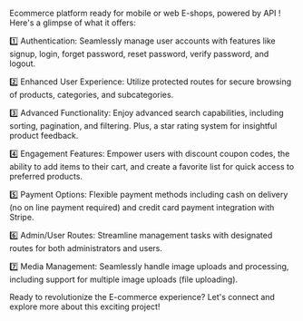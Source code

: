 Ecommerce platform ready for mobile or web E-shops, powered by API ! Here's a glimpse of what it offers:

1️⃣ Authentication: Seamlessly manage user accounts with features like signup, login, forget password, reset password, verify password, and logout.

2️⃣ Enhanced User Experience: Utilize protected routes for secure browsing of products, categories, and subcategories.

3️⃣ Advanced Functionality: Enjoy advanced search capabilities, including sorting, pagination, and filtering. Plus, a star rating system for insightful product feedback.

4️⃣ Engagement Features: Empower users with discount coupon codes, the ability to add items to their cart, and create a favorite list for quick access to preferred products.

5️⃣ Payment Options: Flexible payment methods including cash on delivery (no on line payment required) and credit card payment integration with Stripe.

6️⃣ Admin/User Routes: Streamline management tasks with designated routes for both administrators and users.

7️⃣ Media Management: Seamlessly handle image uploads and processing, including support for multiple image uploads (file uploading).

Ready to revolutionize the E-commerce experience? Let's connect and explore more about this exciting project!
